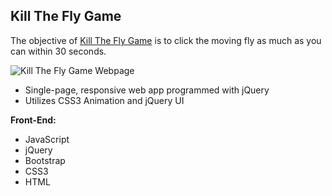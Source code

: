 
**Kill The Fly Game**
--------------------

The objective of [Kill The Fly Game](http://www.bernadetteengleman.com/Apps/Fly-Game-App/fly.html) is to click the moving fly as much as you can within 30 seconds.


![Kill The Fly Game Webpage](http://www.bernadetteengleman.com/img/portfolio/flythumbnail2.jpg)


 - Single-page, responsive web app programmed with jQuery
 - Utilizes CSS3 Animation and jQuery UI


**Front-End:**

 - JavaScript
 - jQuery
 - Bootstrap
 - CSS3
 - HTML
